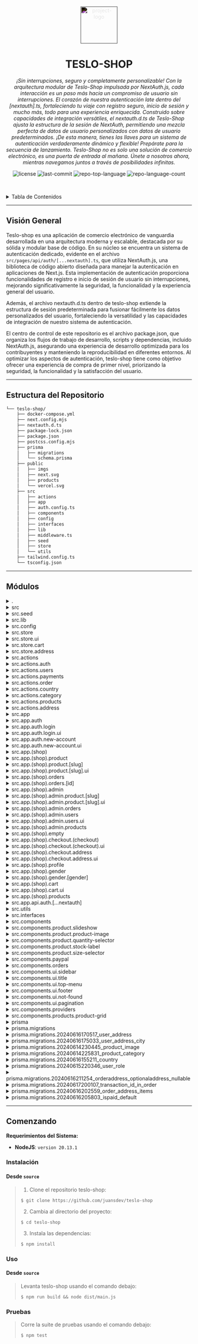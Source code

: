 <p align="center">
  <img src="https://simpleicons.org/icons/nextdotjs.svg" style="filter:invert(1);" width="100" alt="project-logo">
</p>
<p align="center">
    <h1 align="center">TESLO-SHOP</h1>
</p>
<p align="center">
  <em>¡Sin interrupciones, seguro y completamente personalizable! Con la arquitectura modular de Teslo-Shop impulsada por NextAuth.js, cada interacción es un paso más hacia un compromiso de usuario sin interrupciones. El corazón de nuestra autenticación late dentro del [nextauth].ts, fortaleciendo tu viaje con registro seguro, inicio de sesión y mucho más, todo para una experiencia enriquecida. Construido sobre capacidades de integración versátiles, el nextauth.d.ts de Teslo-Shop ajusta la estructura de la sesión de NextAuth, permitiendo una mezcla perfecta de datos de usuario personalizados con datos de usuario predeterminados. ¡De esta manera, tienes las llaves para un sistema de autenticación verdaderamente dinámico y flexible! Prepárate para la secuencia de lanzamiento. Teslo-Shop no es solo una solución de comercio electrónico, es una puerta de entrada al mañana. Únete a nosotros ahora, mientras navegamos juntos a través de posibilidades infinitas.</em>
</p>
<p align="center">
	<img src="https://img.shields.io/github/license/juansdev/teslo-shop?style=default&logo=opensourceinitiative&logoColor=white&color=0080ff" alt="license">
	<img src="https://img.shields.io/github/last-commit/juansdev/teslo-shop?style=default&logo=git&logoColor=white&color=0080ff" alt="last-commit">
	<img src="https://img.shields.io/github/languages/top/juansdev/teslo-shop?style=default&color=0080ff" alt="repo-top-language">
	<img src="https://img.shields.io/github/languages/count/juansdev/teslo-shop?style=default&color=0080ff" alt="repo-language-count">
<p>
<p align="center">
	<!-- default option, no dependency badges. -->
</p>

<br><!-- TABLA DE CONTENIDOS -->
<details>
  <summary>Tabla de Contenidos</summary><br>

- [Visión General](#-visión-general)
- [Estructura del Repositorio](#-estructura-del-repositorio)
- [Módulos](#-módulos)
- [Comenzando](#-comenzando)
  - [Instalación](#-instalación)
  - [Uso](#-uso)
  - [Pruebas](#-pruebas)
</details>
<hr>

##  Visión General

Teslo-shop es una aplicación de comercio electrónico de vanguardia desarrollada en una arquitectura moderna y escalable, destacada por su sólida y modular base de código. En su núcleo se encuentra un sistema de autenticación dedicado, evidente en el archivo `src/pages/api/auth/[...nextauth].ts`, que utiliza NextAuth.js, una biblioteca de código abierto diseñada para manejar la autenticación en aplicaciones de Next.js. Esta implementación de autenticación proporciona funcionalidades de registro e inicio de sesión de usuario sin interrupciones, mejorando significativamente la seguridad, la funcionalidad y la experiencia general del usuario.

Además, el archivo nextauth.d.ts dentro de teslo-shop extiende la estructura de sesión predeterminada para fusionar fácilmente los datos personalizados del usuario, fortaleciendo la versatilidad y las capacidades de integración de nuestro sistema de autenticación.

El centro de control de este repositorio es el archivo package.json, que organiza los flujos de trabajo de desarrollo, scripts y dependencias, incluido NextAuth.js, asegurando una experiencia de desarrollo optimizada para los contribuyentes y manteniendo la reproducibilidad en diferentes entornos. Al optimizar los aspectos de autenticación, teslo-shop tiene como objetivo ofrecer una experiencia de compra de primer nivel, priorizando la seguridad, la funcionalidad y la satisfacción del usuario.

---

##  Estructura del Repositorio

```sh
└── teslo-shop/
    ├── docker-compose.yml
    ├── next.config.mjs
    ├── nextauth.d.ts
    ├── package-lock.json
    ├── package.json
    ├── postcss.config.mjs
    ├── prisma
    │   ├── migrations
    │   └── schema.prisma
    ├── public
    │   ├── imgs
    │   ├── next.svg
    │   ├── products
    │   └── vercel.svg
    ├── src
    │   ├── actions
    │   ├── app
    │   ├── auth.config.ts
    │   ├── components
    │   ├── config
    │   ├── interfaces
    │   ├── lib
    │   ├── middleware.ts
    │   ├── seed
    │   ├── store
    │   └── utils
    ├── tailwind.config.ts
    └── tsconfig.json
```

---

##  Módulos

<details closed><summary>.</summary>

| Archivo                                                                                        | Resumen                                                                                                                                                                                                                                                                                                                                                                                                                                                                                                                                                                                                                                                                                                                                                                                                                                                                             |
| ---                                                                                            | ---                                                                                                                                                                                                                                                                                                                                                                                                                                                                                                                                                                                                                                                                                                                                                                                                                                                                                 |
| [package-lock.json](https://github.com/juansdev/teslo-shop/blob/master/package-lock.json)      | El archivo de código proporcionado es parte del repositorio "teslo-shop", una aplicación web orientada a soluciones de comercio electrónico. Su estructura demuestra una arquitectura modular y escalable, típica de las aplicaciones modernas. En relación con esto, el archivo crítico bajo consideración es `src/pages/api/auth/[...nextauth].ts`, que implementa funcionalidades de autenticación para el registro de usuarios, inicio de sesión y otras operaciones relacionadas. El repositorio principal depende de NextAuth.js (como se menciona en `nextauth.d.ts`), una biblioteca de código abierto para manejar la autenticación en aplicaciones de Next.js. Este archivo de código específico sirve para mejorar la seguridad, funcionalidad y experiencia general del usuario de la aplicación teslo-shop al optimizar varios aspectos de la autenticación, permitiendo así que los usuarios registrados naveguen y se involucren sin problemas con las funciones de comercio electrónico de la tienda. |
| [nextauth.d.ts](https://github.com/juansdev/teslo-shop/blob/master/nextauth.d.ts)              | La extensión nextauth.d.ts dentro del repositorio `teslo-shop` modifica la estructura de sesión de NextAuth para fusionar sin problemas los datos personalizados del usuario con los datos predeterminados del usuario, mejorando la versatilidad y las capacidades de integración de nuestro sistema de autenticación.                                                                                                                                                                                                                                                                                                                                                                                                                                                                                                                                                                                                    |
| [package.json](https://github.com/juansdev/teslo-shop/blob/master/package.json)                | El archivo `package.json` dentro del repositorio `teslo-shop` sirve como su centro de control, proporcionando instrucciones para scripts como desarrollo, compilación y linting. Gestiona dependencias y devDependencies, como Next.js, React, NextAuth, TailwindCSS y Zod, para garantizar el funcionamiento sin problemas de una aplicación de comercio electrónico versátil y de código abierto que utiliza Cloudinary para imágenes y PayPal para transacciones.                                                                                                                                                                                                                                                                                                                                                                                                                       |
| [docker-compose.yml](https://github.com/juansdev/teslo-shop/blob/master/docker-compose.yml)    | Configura un contenedor persistente de base de datos PostgreSQL llamado todos-db con el mismo nombre que la base de datos de nuestra aplicación (configurado en las variables .env). Proporciona fácil acceso a través del puerto 5432 y se inicia automáticamente al reiniciar el contenedor. Sincroniza los datos en tu máquina local utilizando volúmenes.                                                                                                                                                                                                                                                                                                                                                                                                                                                                                                                                                         |
| [tsconfig.json](https://github.com/juansdev/teslo-shop/blob/master/tsconfig.json)              | Configura los ajustes de TypeScript en todo el proyecto teslo-shop. Habilita la verificación estricta de tipos, el soporte para JSX, la resolución de módulos y la integración con Next.js. Mapea alias `@` al directorio `src`, asegurando rutas de importación consistentes. Facilita una experiencia de desarrollo fluida dentro de esta aplicación web progresiva.                                                                                                                                                                                                                                                                                                                                                                                                                                                                                                                                                             |
| [tailwind.config.ts](https://github.com/juansdev/teslo-shop/blob/master/tailwind.config.ts)    | El archivo de configuración de Tailwind CSS establece parámetros de tema y el alcance del contenido, permitiendo que la aplicación aplique dinámicamente clases de utilidad basadas en archivos del proyecto y mantenga la consistencia del diseño en todos los componentes, páginas y estructura de la aplicación.                                                                                                                                                                                                                                                                                                                                                                                                                                                                                                                                                                                                     |
| [postcss.config.mjs](https://github.com/juansdev/teslo-shop/blob/master/postcss.config.mjs)    | Optimiza la consistencia del estilo en teslo-shop configurando PostCSS con plugins de Tailwind CSS, asegurando interfaces de usuario visualmente atractivas y accesibles en toda la aplicación.                                                                                                                                                                                                                                                                                                                                                                                                                                                                                                                                                                                                                                                                                       |
| [next.config.mjs](https://github.com/juansdev/teslo-shop/blob/master/next.config.mjs)          | Configura Cloudinary como fuente de imágenes predeterminada y activa el compilador de styled-components para una estilización eficiente de CSS-in-JS dentro de la arquitectura del proyecto Teslo-Shop.                                                                                                                                                                                                                                                                                                                                                                                                                                                                                                                                                                                                                                                                                                                      |

</details>

<details closed><summary>src</summary>

| Archivo                                                                                    | Resumen                                                                                                                                                                                                                                                                                                                                                       |
| ---                                                                                        | ---                                                                                                                                                                                                                                                                                                                                                           |
| [middleware.ts](https://github.com/juansdev/teslo-shop/blob/master/src/middleware.ts)      | Potencia la autenticación en toda la aplicación Teslo-shop al gestionar sesiones de usuario y accesos. Utiliza el paquete next-auth y configuraciones de ./auth.config. El middleware proporcionado refuerza la seguridad al emparejar rutas, excluyendo API específicas, archivos estáticos e imágenes para garantizar una experiencia de usuario fluida y segura. |
| [auth.config.ts](https://github.com/juansdev/teslo-shop/blob/master/src/auth.config.ts)    | Configura NextAuth para teslo-shop definiendo reglas y callbacks de autenticación. Asegura rutas específicas según el rol del usuario y verifica las credenciales contra una base de datos Prisma, mejorando la seguridad general de la aplicación.                                                                                                            |

</details>

<details closed><summary>src.seed</summary>

| Archivo                                                                                               | Resumen                                                                                                                                                                                                                                                                                                                                                                                                                                                                                                                                                                                                                                                                                       |
| ---                                                                                                   | ---                                                                                                                                                                                                                                                                                                                                                                                                                                                                                                                                                                                                                                                                                           |
| [seed.ts](https://github.com/juansdev/teslo-shop/blob/master/src/seed/seed.ts)                        | El archivo de código proporcionado, `src/seed/seed.ts`, es parte del repositorio teslo-shop, que sirve como una aplicación frontend para una tienda en línea de vehículos eléctricos (EV). Este archivo en particular inserta datos iniciales para el sistema durante el proceso de configuración de la base de datos, utilizando específicamente la biblioteca bcryptjs para hashear y almacenar contraseñas de manera segura. El uso de este script asegura la consistencia de los datos al proporcionar elementos predefinidos dentro del sistema cuando se despliega o reinicia por primera vez. En el contexto de la arquitectura de teslo-shop, este archivo se integra con Prisma, una poderosa herramienta de base de datos que permite una gestión eficiente del esquema e interacción fluida con la base de datos en toda la aplicación. |
| [tsconfig.json](https://github.com/juansdev/teslo-shop/blob/master/src/seed/tsconfig.json)            | Habilita una verificación de tipos más estricta: `strict` configurado en `true` asegura un examen minucioso de los tipos. Refuerza las comprobaciones de nulos: `strictNullChecks`, `strictFunctionTypes`, y otros, mantienen un manejo adecuado de `null` y `undefined`. Fortalece el soporte de interoperabilidad: `esModuleInterop` ayuda a importar módulos CommonJS sin problemas. Promueve una nomenclatura consistente en los nombres de archivos: `forceConsistentCasingInFileNames` asegura compatibilidad. Garantiza una inferencia de tipos precisa: varias configuraciones opcionales de estricta precisión en los tipos, como `exactOptionalPropertyTypes`, mejoran la precisión.                                                                                                                                                 |
| [seed-database.ts](https://github.com/juansdev/teslo-shop/blob/master/src/seed/seed-database.ts)      | Este script **elimina** los registros existentes de la base de datos de TesloShop (productos, categorías, usuarios, etc.). Luego **puebla** la base de datos con datos de muestra para crear un entorno de usuario simulado con fines de prueba. El código es parte del directorio `seed` dentro de la arquitectura del repositorio, utilizando Prisma, una herramienta de base de datos eficiente para aplicaciones TypeScript y Node.js.                                                                                                                                                                                                                                                                                                     |
| [seed-countries.ts](https://github.com/juansdev/teslo-shop/blob/master/src/seed/seed-countries.ts)    | Visita destinos caribeños como San Vicente y las Granadinas, explora Senegal y Sudáfrica en África, recorre Suecia, Suiza o España en Europa, atraviesa Tailandia, Timor-Leste o Vietnam en Asia. Descubre culturas únicas en cada país. ¡El viaje te espera!                                                                                                                                                                                                                                                                                                                                                                                                            |

</details>

<details closed><summary>src.lib</summary>

| Archivo                                                                                      | Resumen                                                                                                                                                                                                                                  |
| ---                                                                                          | ---                                                                                                                                                                                                                                      |
| [prisma.ts](https://github.com/juansdev/teslo-shop/blob/master/src/lib/prisma.ts)            | Potencia las interacciones con la base de datos dentro de la plataforma Teslo-shop creando una instancia del cliente Prisma y haciéndola globalmente accesible para un acceso sin problemas a los modelos de datos definidos en `schema.prisma` a lo largo de la arquitectura de la aplicación. |

</details>

<details closed><summary>src.config</summary>

| Archivo                                                                           | Resumen                                                                                                                                                                                                          |
| ---                                                                               | ---                                                                                                                                                                                                              |
| [fonts.ts](https://github.com/juansdev/teslo-shop/blob/master/src/config/fonts.ts) | Importa fuentes personalizadas de Google (Inter & Montserrat_Alternates) para controlar los estilos de visualización y encabezado de texto en toda la aplicación, asegurando una experiencia de usuario consistente y atractiva en toda la plataforma. |

</details>

<details closed><summary>src.store</summary>

| Archivo                                                                              | Resumen                                                                                                                                                                                                                                    |
| ---                                                                                  | ---                                                                                                                                                                                                                                        |
| [index.ts](https://github.com/juansdev/teslo-shop/blob/master/src/store/index.ts)    | Gestiona el estado en los componentes de la interfaz de usuario, la funcionalidad del carrito y la gestión de direcciones en esta aplicación de comercio electrónico, consolidando los módulos de la tienda relevantes dentro del centro de la tienda centralizada para un flujo de datos eficiente y una mejor experiencia del usuario. |

</details>

<details closed><summary>src.store.ui</summary>

| Archivo                                                                                       | Resumen                                                                                                                                                                                                        |
| ---                                                                                           | ---                                                                                                                                                                                                            |
| [ui.store.ts](https://github.com/juansdev/teslo-shop/blob/master/src/store/ui/ui.store.ts)    | Una tienda crucial para manejar la funcionalidad del menú lateral, ofreciendo acciones de abrir/cerrar, manteniendo la persistencia del estado en nuestra aplicación Teslo-shop, contribuyendo a una experiencia de navegación fluida y un diseño coherente. |

</details>

<details closed><summary>src.store.cart</summary>

| Archivo                                                                                               | Resumen                                                                                                                                                                                                                                                                                                                                                          |
| ---                                                                                                   | ---                                                                                                                                                                                                                                                                                                                                                              |
| [cart.store.ts](https://github.com/juansdev/teslo-shop/blob/master/src/store/cart/cart.store.ts)      | Gestiona y rastrea los artículos en el carrito de usuario dentro del repositorio Teslo Shop. Esta tienda permite agregar, actualizar la cantidad, eliminar productos del carrito y vaciar el carrito entero utilizando funcionalidades limpias, ofreciendo así datos del carrito en tiempo real a los usuarios. Mejora la experiencia de compra del usuario proporcionando un resumen del costo total que incluye subtotal, impuestos y cantidad de artículos. |

</details>

<details closed><summary>src.store.address</summary>

| Archivo                                                                                                      | Resumen                                                                                                                                                                                                                                                                                            |
| ---                                                                                                          | ---                                                                                                                                                                                                                                                                                                |
| [address.store.ts](https://github.com/juansdev/teslo-shop/blob/master/src/store/address/address.store.ts)    | Gestiona las direcciones de los usuarios. Implementado a través de `zustand`, una solución de gestión de estado para aplicaciones React dentro de Teslo-shop, el proyecto de comercio electrónico de código abierto. El archivo, `src/store/address/address.store.ts`, persiste y maneja el estado actual de la dirección para un procesamiento de pago simplificado. |

</details>

<details closed><summary>src.actions</summary>

| Archivo                                                                              | Resumen                                                                                                                                                                                                                                                                                                       |
| ---                                                                                  | ---                                                                                                                                                                                                                                                                                                           |
| [index.ts](https://github.com/juansdev/teslo-shop/blob/master/src/actions/index.ts)  | Este archivo de acciones sirve como un centro para manejar varias operaciones, desde la autenticación de usuarios y la obtención de productos, hasta el procesamiento de pedidos, la actualización de direcciones de usuario y el manejo de transacciones usando métodos de pago populares como PayPal. También facilita la gestión de roles para el panel de usuario. |

</details>

<details closed><summary>src.actions.auth</summary>

| Archivo                                                                                           | Resumen                                                                                                                                                                                                                                                                  |
| ---                                                                                                | ---                                                                                                                                                                                                                                                                      |
| [login.ts](https://github.com/juansdev/teslo-shop/blob/master/src/actions/auth/login.ts)           | Autentica el inicio de sesión de usuario en la plataforma teslo-shop, utilizando la función signIn definida en la configuración de autenticación. Los errores se manejan para mostrar mensajes de error apropiados a los usuarios, promoviendo un proceso de autenticación fluido dentro de nuestra arquitectura web. |
| [register.ts](https://github.com/juansdev/teslo-shop/blob/master/src/actions/auth/register.ts)     | Este archivo de acción maneja las solicitudes entrantes para el registro de usuarios creando y encriptando una contraseña para un nuevo usuario a través de la base de datos Prisma y la biblioteca bcryptjs, asegurando la creación segura de cuentas en nuestra tienda en línea de próxima generación.                    |
| [logout.ts](https://github.com/juansdev/teslo-shop/blob/master/src/actions/auth/logout.ts)         | Potenciando el cierre de sesión de usuario sin problemas, esta acción desencadena el cierre de sesión en todos los servicios de autenticación dentro de la plataforma Teslo-shop. El código reside en el archivo `src/actions/auth/logout.ts` de la estructura del repositorio, fomentando una experiencia de usuario segura y conveniente. |

</details>

<details closed><summary>src.actions.users</summary>

| Archivo                                                                                                                      | Resumen                                                                                                                                                                                                                                                                                                    |
| ---                                                                                                                           | ---                                                                                                                                                                                                                                                                                                        |
| [change-user-role.ts](https://github.com/juansdev/teslo-shop/blob/master/src/actions/users/change-user-role.ts)               | En el repositorio central de teslo-shop, la función changeUserRole (src/actions/users/change-user-role.ts) facilita la modificación de los roles de los usuarios en tiempo real, requiriendo autenticación como administrador. Esta acción también actualiza la lista de usuarios en la página /admin/users para reflejar los cambios de inmediato. |
| [get-paginater-users.ts](https://github.com/juansdev/teslo-shop/blob/master/src/actions/users/get-paginater-users.ts)         | Implementa la API para obtener listas paginadas de usuarios, asegurando el acceso seguro a través de la verificación de roles utilizando el ORM Prisma para consultar y ordenar los datos en Teslo-Shop.                                                                                                                                          |

</details>

<details closed><summary>src.actions.payments</summary>

| Archivo                                                                                                                         | Resumen                                                                                                                                                                                                                                                                                                                                                   |
| ---                                                                                                                              | ---                                                                                                                                                                                                                                                                                                                                                       |
| [paypal-check-payment.ts](https://github.com/juansdev/teslo-shop/blob/master/src/actions/payments/paypal-check-payment.ts)       | Verifica los pagos de PayPal llamando a los endpoints relevantes de la API de PayPal para la verificación de transacciones, actualiza el estado de los pedidos como pagados utilizando la base de datos Prisma, y actualiza las cachés afectadas en la aplicación Next.js para asegurar la integridad de los datos y la re-renderización oportuna de la página después de transacciones exitosas. |
| [set-transaction-by-id.ts](https://github.com/juansdev/teslo-shop/blob/master/src/actions/payments/set-transaction-by-id.ts)     | En el proyecto Teslo-Shop, este archivo (src/actions/payments/set-transaction-by-id.ts) permite actualizaciones de transacciones para pedidos específicos comunicándose con la capa de base de datos Prisma para asociar cada pedido con su respectivo ID de transacción. Este proceso optimizado asegura una gestión fluida de las transacciones financieras dentro de la aplicación. |

</details>

<details closed><summary>src.actions.order</summary>

| Archivo                                                                                                                | Resumen                                                                                                                                                                                                                                                                                                                                                                               |
| ---                                                                                                                     | ---                                                                                                                                                                                                                                                                                                                                                                                   |
| [place-order.ts](https://github.com/juansdev/teslo-shop/blob/master/src/actions/order/place-order.ts)                   | La acción PlaceOrder permite a los usuarios completar transacciones creando nuevos pedidos dentro de la aplicación Teslo Shop. Calcula subtotales, impuestos y totales para los artículos seleccionados, asegura la disponibilidad de stock y guarda los detalles del pedido junto con la dirección del usuario. Esta acción también gestiona los productos asociados al pedido y sus cantidades de stock actualizadas dentro de la base de datos Prisma. |
| [get-order-by-id.ts](https://github.com/juansdev/teslo-shop/blob/master/src/actions/order/get-order-by-id.ts)           | Valida la autenticación del usuario antes de recuperar un pedido por su ID único, incluyendo los elementos relacionados del pedido, detalles de la dirección e imágenes de los productos asociados, además de verificar si el usuario solicitante tiene derechos de propiedad sobre el pedido en cuestión, asegurando la integridad de los datos en esta aplicación de comercio electrónico. |
| [get-order-by-user.ts](https://github.com/juansdev/teslo-shop/blob/master/src/actions/order/get-order-by-user.ts)       | Esta función de acción, `getOrdersByUser`, obtiene y organiza los pedidos pasados de un usuario junto con su información de envío dentro de la arquitectura de backend de Teslo Shop utilizando la interacción con la base de datos Prisma y la autenticación NextAuth. |
| [get-paginated-orders.ts](https://github.com/juansdev/teslo-shop/blob/master/src/actions/order/get-paginated-orders.ts) | Gestiona solicitudes autenticadas de usuarios para listas de pedidos paginados en teslo-shop. Utilizando NextAuth y la base de datos Prisma, esta acción recupera pedidos ordenados por fecha de creación desde el backend y devuelve la página especificada junto con el total de páginas y todos los elementos de la página actual. Asegura la seguridad de los datos ya que solo los administradores tienen acceso a este endpoint. |

</details>

<details closed><summary>src.actions.country</summary>

| Archivo                                                                                                      | Resumen                                                                                                                                                                                                                                                  |
| ---                                                                                                           | ---                                                                                                                                                                                                                                                      |
| [get-countries.ts](https://github.com/juansdev/teslo-shop/blob/master/src/actions/country/get-countries.ts)   | Esta acción `getCountries` obtiene todos los detalles de los países ordenados por nombre desde la base de datos (Prisma) en la aplicación Teslo-shop, asegurando un orden amigable para el usuario para una experiencia de compra sin interrupciones. |

</details>

<details closed><summary>src.actions.category</summary>

| Archivo                                                                                                           | Resumen                                                                                                                                                                       |
| ---                                                                                                               | ---                                                                                                                                                                           |
| [get-categories.ts](https://github.com/juansdev/teslo-shop/blob/master/src/actions/category/get-categories.ts)     | GetCategories(). Aprovecha la base de datos Prisma para recuperar todos los nombres de las categorías, ordenados alfabéticamente, asegurando una navegación fluida para los clientes en las páginas de productos. |

</details>

<details closed><summary>src.actions.products</summary>

| Archivo                                                                                                                   | Resumen                                                                                                                                                                                                                                                                                                                                                                                    |
| ---                                                                                                                       | ---                                                                                                                                                                                                                                                                                                                                                                                        |
| [get-stock-by-slug.ts](https://github.com/juansdev/teslo-shop/blob/master/src/actions/products/get-stock-by-slug.ts)      | Potencia la gestión de inventario. La función `getStockBySlug` en el directorio `src/actions/products` verifica la disponibilidad de un producto específico utilizando la base de datos Prisma por su slug único y devuelve el nivel de stock o predetermina a cero si ocurre un error. Contribuye significativamente a la experiencia de compra del usuario en la aplicación Teslo Shop. |
| [delete-product-image.ts](https://github.com/juansdev/teslo-shop/blob/master/src/actions/products/delete-product-image.ts)| Elimina la imagen especificada de Cloudinary usando las credenciales proporcionadas. Simultáneamente elimina el registro de la imagen asociada de la base de datos del repositorio y desencadena la revalidación de la caché en las páginas relevantes, optimizando el rendimiento en las interfaces de administración y usuario para productos. |
| [get-product-by-slug.ts](https://github.com/juansdev/teslo-shop/blob/master/src/actions/products/get-product-by-slug.ts)  | Recupera y procesa un producto por su slug único desde la base de datos utilizando Prisma en un entorno serverless de Next.js. La funcionalidad mejorada devuelve un objeto de producto formateado que incluye las imágenes asociadas del producto para una visualización fluida en el frontend de Teslo-shop. |
| [product-pagination.ts](https://github.com/juansdev/teslo-shop/blob/master/src/actions/products/product-pagination.ts)    | Recopila, formatea y devuelve productos paginados junto con sus imágenes en miniatura dentro del repositorio Teslo-Shop. Utilizando el ORM Prisma para las operaciones de la base de datos, sirve eficientemente listados de productos manteniendo una experiencia de usuario fluida. |
| [create-update-product.ts](https://github.com/juansdev/teslo-shop/blob/master/src/actions/products/create-update-product.ts) | Acepta FormData para la creación/actualización de productos. Integra Cloudinary para manejar las imágenes de los productos. Impone transacciones en la base de datos utilizando Prisma. Revalida las URLs afectadas después de una actualización de producto. |

</details>

<details closed><summary>src.actions.address</summary>

| Archivo                                                                                                              | Resumen                                                                                                                                                                                                                                                                                                                                                                                              |
| ---                                                                                                                  | ---                                                                                                                                                                                                                                                                                                                                                                                                  |
| [get-user-address.ts](https://github.com/juansdev/teslo-shop/blob/master/src/actions/address/get-user-address.ts)    | Esta acción `getUserAddress`, que reside en el directorio actions/address del repositorio teslo-shop, es responsable de recuperar la dirección de envío asociada con un usuario dado en la base de datos de la aplicación utilizando el ORM Prisma a través de la importación @/lib/prisma. Si se encuentra una dirección, devuelve los detalles anonimizados de la dirección junto con los datos del país correspondiente, asegurando operaciones de entrega sin interrupciones. |
| [set-user-address.ts](https://github.com/juansdev/teslo-shop/blob/master/src/actions/address/set-user-address.ts)    | Gestiona la dirección del usuario en teslo-shop creando, actualizando o reemplazando los registros con los detalles proporcionados. Asegura la consistencia de los datos del usuario verificando si ya existe una entrada antes de crearla o actualizarla utilizando la base de datos Prisma en esta arquitectura de plataforma de comercio electrónico de código abierto. |
| [delete-user-address.ts](https://github.com/juansdev/teslo-shop/blob/master/src/actions/address/delete-user-address.ts)| Elimina las direcciones de usuario de la base de datos a través de la capa `prisma`, mejorando la consistencia de los datos dentro del sistema de gestión de usuarios de la plataforma Teslo-shop. |

</details>

<details closed><summary>src.app</summary>

| Archivo                                                                                 | Resumen                                                                                                                                                                                                                                                       |
| ---                                                                                     | ---                                                                                                                                                                                                                                                           |
| [globals.css](https://github.com/juansdev/teslo-shop/blob/master/src/app/globals.css)   | Personaliza los estilos globales para la aplicación Teslo-Shop, aprovechando el marco de trabajo utility-first de Tailwind CSS para simplificar la creación de componentes UI mientras ofrece visuales adaptables y responsivos a través de diferentes esquemas de color, animaciones y transiciones. |
| [layout.tsx](https://github.com/juansdev/teslo-shop/blob/master/src/app/layout.tsx)     | Inicializa y personaliza el diseño base para la aplicación Teslo Shop, integrando su tipografía elegida (inter) con el flujo de contenido dinámico impulsado por la base de datos Prisma a través de los proveedores de NextAuth. |

</details>

<details closed><summary>src.app.auth</summary>

| Archivo                                                                                     | Resumen                                                                                                                                                                                                                                                                                                |
| ---                                                                                          | ---                                                                                                                                                                                                                                                                                                    |
| [layout.tsx](https://github.com/juansdev/teslo-shop/blob/master/src/app/auth/layout.tsx)     | En esta arquitectura de aplicación Next.js, el archivo `auth/layout.tsx` sirve como un envoltorio protegido para todos los demás componentes. Verifica de manera segura si el usuario ha iniciado sesión y, de ser así, lo redirige a la página de inicio, asegurando que los usuarios no autorizados solo puedan acceder a áreas permitidas de Tesla Shop. |

</details>

<details closed><summary>src.app.auth.login</summary>

| Archivo                                                                                         | Resumen                                                                                                                                                                                                |
| ---                                                                                             | ---                                                                                                                                                                                                    |
| [page.tsx](https://github.com/juansdev/teslo-shop/blob/master/src/app/auth/login/page.tsx)       | Facilita el inicio de sesión de los usuarios dentro de la aplicación Teslo Shop al renderizar el componente LoginForm como parte del diseño del frontend, asegurando una experiencia de usuario fluida. |

</details>

<details closed><summary>src.app.auth.login.ui</summary>

| Archivo                                                                                                      | Resumen                                                                                                                                                                                                                                                                                                                                                                                                 |
| ---                                                                                                           | ---                                                                                                                                                                                                                                                                                                                                                                                                     |
| [LoginForm.tsx](https://github.com/juansdev/teslo-shop/blob/master/src/app/auth/login/ui/LoginForm.tsx)       | Este componente `LoginForm` maneja la autenticación del usuario recolectando los inputs de email y contraseña, validándolos con una acción (authenticate), y proporcionando mensajes de error relevantes o redirigiendo al usuario al dashboard después de una autenticación exitosa. También cuenta con una funcionalidad secundaria para la creación de cuentas mediante la navegación por enlaces y una gestión del estado de carga para el botón de inicio de sesión. |

</details>

<details closed><summary>src.app.auth.new-account</summary>

| Archivo                                                                                              | Resumen                                                                                                                                                                                                                                                                                                                                                                              |
| ---                                                                                                  | ---                                                                                                                                                                                                                                                                                                                                                                                  |
| [page.tsx](https://github.com/juansdev/teslo-shop/blob/master/src/app/auth/new-account/page.tsx)     | Este archivo de código, ubicado en `src/app/auth/new-account/page.tsx`, presenta una página de registro de usuario para la aplicación web Teslo Shop al importar y renderizar un componente RegisterForm mientras aplica un estilo específico con `titleFont` de la carpeta config. ¿El objetivo final? Proporcionar un proceso de creación de nuevas cuentas intuitivo para los visitantes en este proyecto de código abierto. |

</details>

<details closed><summary>src.app.auth.new-account.ui</summary>

| Archivo                                                                                                              | Resumen                                                                                                                                                                                                                                                                                                                                                                                                                 |
| ---                                                                                                                   | ---                                                                                                                                                                                                                                                                                                                                                                                                                     |
| [RegisterForm.tsx](https://github.com/juansdev/teslo-shop/blob/master/src/app/auth/new-account/ui/RegisterForm.tsx)   | Registra nuevas cuentas de usuario en la aplicación TesloShop. El componente `RegisterForm.tsx` facilita la recopilación de información del usuario a través de campos de formulario y realiza acciones de autenticación usando `registerUser()` y `login()`. Muestra mensajes de error durante el registro, ofrece un enlace de inicio de sesión para usuarios ya registrados y asegura la validación de los inputs del usuario a través de `react-hook-form` y reglas de validación personalizadas. |

</details>

<details closed><summary>src.app.(shop)</summary>

| Archivo                                                                                         | Resumen                                                                                                                                                                                                                                                                                                                |
| ---                                                                                             | ---                                                                                                                                                                                                                                                                                                                    |
| [layout.tsx](https://github.com/juansdev/teslo-shop/blob/master/src/app/(shop)/layout.tsx)      | Un enfoque de diseño modular para el componente ShopLayout envuelve el contenido del usuario dentro de una estructura optimizada, integrando la navegación superior, la barra lateral y los elementos del pie de página.                                                                                                                                         |
| [page.tsx](https://github.com/juansdev/teslo-shop/blob/master/src/app/(shop)/page.tsx)          | El componente `Home` page, ubicado en `src/app/(shop)/page.tsx`, obtiene una lista paginada de productos desde la API y los muestra con la navegación adecuada. Al implementar una paginación eficiente, proporciona una experiencia de carga optimizada para los usuarios, permitiendo una navegación fluida a través de grandes colecciones de productos. |

</details>

<details closed><summary>src.app.(shop).product</summary>

| Archivo                                                                                                       | Resumen                                                                                                                                                                                                                                                                                                                                              |
| ---                                                                                                           | ---                                                                                                                                                                                                                                                                                                                                                  |
| [not-found.tsx](https://github.com/juansdev/teslo-shop/blob/master/src/app/(shop)/product/not-found.tsx)      | Mejora la experiencia del usuario al manejar páginas de productos inexistentes. Importando y renderizando el componente PageNotFound de componentes personalizados, este archivo asegura que cuando un cliente accede a un producto inexistente, se le informe adecuadamente. Esto se integra de manera fluida con el resto de la estructura y arquitectura del repositorio TesloShop. |

</details>

<details closed><summary>src.app.(shop).product.[slug]</summary>

| Archivo                                                                                                | Resumen                                                                                                                                                                                                                                                                                                                                 |
| ---                                                                                                     | ---                                                                                                                                                                                                                                                                                                                                     |
| [page.tsx](https://github.com/juansdev/teslo-shop/blob/master/src/app/(shop)/product/[slug]/page.tsx)   | Genera páginas de productos dinámicas para el Teslo Shop. Obtiene detalles del producto usando funciones de acción basadas en el slug proporcionado. Los metadatos se generan dinámicamente para optimizar el SEO. La página muestra las imágenes del producto, el título, el precio y la descripción con una función de añadir al carrito. También se muestra la etiqueta de stock para cada producto. |

</details>

<details closed><summary>src.app.(shop).product.[slug].ui</summary>

| Archivo                                                                                                               | Resumen                                                                                                                                                                                                                                 |
| ---                                                                                                                    | ---                                                                                                                                                                                                                                     |
| [AddToCart.tsx](https://github.com/juansdev/teslo-shop/blob/master/src/app/(shop)/product/[slug]/ui/AddToCart.tsx)     | Mejora la experiencia de compra en el comercio electrónico al permitir que los clientes añadan productos de tamaño y cantidad seleccionados a su carrito. Este componente React interactúa con la tienda global del carrito para un proceso de pago fluido en nuestro Teslo-Shop. |

</details>

<details closed><summary>src.app.(shop).orders</summary>

| Archivo                                                                                       | Resumen                                                                                                                                                                                                                                                                                                                                                  |
| ---                                                                                            | ---                                                                                                                                                                                                                                                                                                                                                      |
| [page.tsx](https://github.com/juansdev/teslo-shop/blob/master/src/app/(shop)/orders/page.tsx)  | Muestra una lista de pedidos para usuarios autenticados en formato de tabla. Recupera los datos de los pedidos a través de una función de acción y verifica la autenticación antes de renderizar la página, mostrando el ID único de cada pedido, nombre, estado y un botón "Ver pedido" para ver más detalles. Este archivo mejora la experiencia del usuario en la gestión de sus pedidos dentro de Teslo Shop. |

</details>

<details closed><summary>src.app.(shop).orders.[id]</summary>

| Archivo                                                                                                | Resumen                                                                                                                                                                                                                                                                                                                                                                                                                                                                      |
| ---                                                                                                     | ---                                                                                                                                                                                                                                                                                                                                                                                                                                                                          |
| [page.tsx](https://github.com/juansdev/teslo-shop/blob/master/src/app/(shop)/orders/[id]/page.tsx)      | Este componente renderiza una página de pedido con información detallada del pedido. Muestra los detalles del producto, dirección de entrega, subtotales del pedido, impuestos y costo total. Utiliza hooks personalizados para obtener el pedido según su ID. También incluye un botón de PayPal para el pago del pedido. Esto está integrado en la arquitectura más amplia de la aplicación Teslo-Shop que abarca next.js, Prisma para operaciones de base de datos y varios paquetes de código abierto para componentes UI y estilo. |

</details>

<details closed><summary>src.app.(shop).admin</summary>

| Archivo                                                                                       | Resumen                                                                                                                                                                                                                                                                                                    |
| ---                                                                                          | ---                                                                                                                                                                                                                                                                                                        |
| [page.tsx](https://github.com/juansdev/teslo-shop/blob/master/src/app/(shop)/admin/page.tsx)  | Gestiona el panel de administración de Teslo Shop, ofreciendo una interfaz de control simplificada. Simplifica las tareas de administración y ofrece una visión general para gestionar eficazmente el funcionamiento de la plataforma. Parte de una arquitectura de repositorio integral que incluye configuración Docker, Next.js, Prisma y estilo con Tailwind CSS. |

</details>

<details closed><summary>src.app.(shop).admin.product.[slug]</summary>

| Archivo                                                                                                         | Resumen                                                                                                                                                                                                                                                                                                                                                                            |
| ---                                                                                                             | ---                                                                                                                                                                                                                                                                                                                                                                                |
| [page.tsx](https://github.com/juansdev/teslo-shop/blob/master/src/app/(shop)/admin/product/[slug]/page.tsx)     | Gestiona y edita productos dentro del panel administrativo de TesloShop. Este archivo de código permite la creación y edición de entradas de productos nuevos y existentes, permitiendo una integración fluida con la estructura general de la tienda. La funcionalidad se logra a través del componente `ProductForm` que se comunica con los controladores de acción para obtener y actualizar los datos del producto desde el backend. |

</details>

<details closed><summary>src.app.(shop).admin.product.[slug].ui</summary>

| Archivo                                                                                                                         | Resumen                                                                                                                                                                                                                                                                                                                                                                                   |
| ---                                                                                                                            | ---                                                                                                                                                                                                                                                                                                                                                                                       |
| [ProductForm.tsx](https://github.com/juansdev/teslo-shop/blob/master/src/app/(shop)/admin/product/[slug]/ui/ProductForm.tsx)   | El código renderiza un formulario para actualizar detalles del producto. Tiene campos para título, precio y etiquetas (con validación), género, categoría (selección de un desplegable basado en las opciones disponibles), inventario (con entrada numérica y validación min=0), tamaños (opciones clicables que se rellenan dinámicamente), entrada de imágenes con soporte múltiple, y vistas previas de las imágenes del producto con botones de eliminación. |

</details>

<details closed><summary>src.app.(shop).admin.orders</summary>

| Archivo                                                                                                      | Resumen                                                                                                                                                                                                                                                                                                                                                                                                                                                                 |
| ---                                                                                                           | ---                                                                                                                                                                                                                                                                                                                                                                                                                                                                   |
| [page.tsx](https://github.com/juansdev/teslo-shop/blob/master/src/app/(shop)/admin/orders/page.tsx)           | Este archivo fuente es un componente React llamado `OrdersPage` dentro de la sección administrativa de la aplicación Teslo-Shop. Muestra listados de pedidos paginados, cada uno con información esencial como ID, nombre del cliente y estado, obtenidos a través de la acción `getPaginatedOrders`. Los usuarios pueden ver información detallada del pedido haciendo clic en los enlaces. La navegación al inicio de sesión se redirige si el acceso no está autorizado. Este componente mejora la experiencia administrativa en la gestión de pedidos de Teslo-Shop. |

</details>

<details closed><summary>src.app.(shop).admin.users</summary>

| Archivo                                                                                               | Resumen                                                                                                                                                                                                                                                                                    |
| ---                                                                                                   | ---                                                                                                                                                                                                                                                                                        |
| [page.tsx](https://github.com/juansdev/teslo-shop/blob/master/src/app/(shop)/admin/users/page.tsx)    | Gestiona los listados de usuarios para los administradores dentro del ecosistema Teslo Shop. Utilizando paginación, muestra una tabla completa de usuarios. Asegura el acceso seguro redirigiendo a los usuarios no autenticados a la página de inicio de sesión. Interactúa con acciones y componentes para una organización óptima. |

</details>

<details closed><summary>src.app.(shop).admin.users.ui</summary>

| Archivo                                                                                                              | Resumen                                                                                                                                                                                                                                                                         |
| ---                                                                                                                   | ---                                                                                                                                                                                                                                                                             |
| [UsersTable.tsx](https://github.com/juansdev/teslo-shop/blob/master/src/app/(shop)/admin/users/ui/UsersTable.tsx)     | Gestión de roles de usuario dentro de la interfaz de administración de Teslo Shop. **Características clave:** Muestra usuarios con su correo electrónico, nombre completo y roles actuales en formato de tabla; permite a los administradores modificar los roles de usuario a través de un menú de selección. Esto promueve un control eficiente sobre los niveles de acceso de los usuarios. |

</details>

<details closed><summary>src.app.(shop).admin.products</summary>

| Archivo                                                                                                      | Resumen                                                                                                                                                                                                                                                                          |
| ---                                                                                                           | ---                                                                                                                                                                                                                                                                            |
| [page.tsx](https://github.com/juansdev/teslo-shop/blob/master/src/app/(shop)/admin/products/page.tsx)         | Este archivo forma parte de un panel de administración dentro de la aplicación Teslo Shop. Obtiene datos paginados de productos y los renderiza en formato de tabla, incluyendo imágenes, título, precio, género, estado del inventario y tamaños. También se incluyen acciones para crear un nuevo producto. |

</details>

<details closed><summary>src.app.(shop).empty</summary>

| Archivo                                                                                       | Resumen                                                                                                                                                                                                                                    |
| ---                                                                                          | ---                                                                                                                                                                                                                                        |
| [page.tsx](https://github.com/juansdev/teslo-shop/blob/master/src/app/(shop)/empty/page.tsx)  | Gestiona la presentación de la página de carrito vacío en la arquitectura de la aplicación Teslo-Shop. La interfaz personalizada muestra un ícono que indica un carrito vacío e invita a los usuarios a regresar a la página principal, asegurando una experiencia de compra amigable. |

</details>

<details closed><summary>src.app.(shop).checkout.(checkout)</summary>

| Archivo                                                                                                       | Resumen                                                                                                                                                                                                                                                                                                 |
| ---                                                                                                            | ---                                                                                                                                                                                                                                                                                                     |
| [page.tsx](https://github.com/juansdev/teslo-shop/blob/master/src/app/(shop)/checkout/(checkout)/page.tsx)    | Navega por el proceso de pago de TesloShop. Muestra la verificación del pedido y el carrito editable. Renderiza componentes de ProductInCart y la función PlaceOrder para facilitar la experiencia de compra. Interactúa con NextAuth y Prisma para gestionar la autenticación de usuarios y las operaciones de la base de datos respectivamente. |

</details>

<details closed><summary>src.app.(shop).checkout.(checkout).ui</summary>

| Archivo                                                                                                                               | Resumen                                                                                                                                                                                                                                                                                                                                                                                             |
| ---                                                                                                                                    | ---                                                                                                                                                                                                                                                                                                                                                                                                 |
| [ProductsInCart.tsx](https://github.com/juansdev/teslo-shop/blob/master/src/app/(shop)/checkout/(checkout)/ui/ProductsInCart.tsx)     | Gestiona la presentación UI de los productos en el carrito de compras de los clientes. Carga productos dinámicamente utilizando hooks de React, obtiene datos de la tienda (`useCartStore`) y proporciona el total para cada artículo en formato de moneda. Asegura que el usuario sea redirigido a la página principal si el carrito está vacío, optimizando la experiencia del usuario.                                                                                 |
| [PlaceOrder.tsx](https://github.com/juansdev/teslo-shop/blob/master/src/app/(shop)/checkout/(checkout)/ui/PlaceOrder.tsx)             | Simplifica el proceso de pago para los usuarios de TesloShop. Este componente PlaceOrder recopila los detalles del pedido, presenta el costo total, muestra los términos y condiciones, e inicia la colocación del pedido cuando se hace clic en el botón Place Order. La funcionalidad forma parte de la arquitectura más amplia de Next.js, aprovechando varias bibliotecas, tiendas y hooks personalizados para integrarse sin problemas en la aplicación de comercio electrónico. |

</details>

<details closed><summary>src.app.(shop).checkout.address</summary>

| Archivo                                                                                                    | Resumen                                                                                                                                                                                                                                                                                                              |
| ---                                                                                                         | ---                                                                                                                                                                                                                                                                                                                  |
| [page.tsx](https://github.com/juansdev/teslo-shop/blob/master/src/app/(shop)/checkout/address/page.tsx)    | Facilita una experiencia de pago sin problemas para los usuarios de Teslo-Shop. Este script rellena una lista dinámica de países y obtiene la dirección guardada del usuario de la base de datos cuando sea necesario. Aprovecha un componente AddressForm para recopilar de manera segura los detalles de envío del usuario, mejorando la comodidad del cliente durante el proceso de compra. |

</details>

<details closed><summary>src.app.(shop).checkout.address.ui</summary>

| Archivo                                                                                                                      | Resumen                                                                                                                                                                                                                                                                                                                                                                                                  |
| ---                                                                                                                           | ---                                                                                                                                                                                                                                                                                                                                                                                                      |
| [AddressForm.tsx](https://github.com/juansdev/teslo-shop/blob/master/src/app/(shop)/checkout/address/ui/AddressForm.tsx)     | Este componente de React recopila datos del usuario, incluyendo ciudad, país, teléfono y una opción de casilla de verificación para recordar la dirección, utilizando la biblioteca yup. 2. Botón Siguiente: El botón de envío permite el progreso del usuario, activándose condicionalmente según la validez del formulario. 3. Opción de casilla de verificación: Una casilla que permite a los usuarios optar por que su dirección sea recordada, mostrando un icono SVG opcional y texto de etiqueta. |

</details>

<details closed><summary>src.app.(shop).profile</summary>

| Archivo                                                                                           | Resumen                                                                                                                                                                                                                                                          |
| ---                                                                                                 | ---                                                                                                                                                                                                                                                              |
| [page.tsx](https://github.com/juansdev/teslo-shop/blob/master/src/app/(shop)/profile/page.tsx)    | La función `ProfilePage`, dentro de la arquitectura del repositorio de `teslo-shop`, ofrece a los usuarios una visión general de la información de su perfil recuperando datos del usuario a través de sesiones autenticadas y mostrándolos en formato JSON legible para facilitar su comprensión. |

</details>

<details closed><summary>src.app.(shop).gender</summary>

| Archivo                                                                                                     | Resumen                                                                                                                                                                                                                                                                                                                         |
| ---                                                                                                          | ---                                                                                                                                                                                                                                                                                                                             |
| [not-found.tsx](https://github.com/juansdev/teslo-shop/blob/master/src/app/(shop)/gender/not-found.tsx)     | Gestiona el manejo de errores para categorías de productos faltantes dentro de nuestra aplicación Teslo Shop. Este archivo importa un componente personalizado PageNotFound para mostrar un mensaje de error cuando no se puede encontrar una categoría. Integrado con la estructura integral de nuestra aplicación NextJS-Prisma, asegura una navegación y experiencia de usuario fluida. |
| [error.tsx](https://github.com/juansdev/teslo-shop/blob/master/src/app/(shop)/gender/error.tsx)             | Mejora la experiencia del usuario en Teslo-Shop gestionando problemas de navegación imprevistos. La página de error en `src/app/(shop)/gender/` captura rutas desconocidas y redirige de manera elegante a un mensaje de error personalizado con la ayuda del componente PageNotFound, asegurando una experiencia de compra consistente. |

</details>

<details closed><summary>src.app.(shop).gender.[gender]</summary>

| Archivo                                                                                                    | Resumen                                                                                                                                                                                                                                                                                                     |
| ---                                                                                                         | ---                                                                                                                                                                                                                                                                                                         |
| [page.tsx](https://github.com/juansdev/teslo-shop/blob/master/src/app/(shop)/gender/[gender]/page.tsx)     | Navega por páginas de productos dinámicos en Teslo Shop. Este archivo de código gestiona la generación de páginas basadas en género para categorías específicas, como hombres, mujeres, y más. Obtiene y muestra productos relevantes en varias páginas utilizando paginación, asegurando una experiencia de usuario fluida en la cuadrícula de productos de cada categoría. |

</details>

<details closed><summary>src.app.(shop).cart</summary>

| Archivo                                                                                        | Resumen                                                                                                                                                                                                                                                                                      |
| ---                                                                                             | ---                                                                                                                                                                                                                                                                                          |
| [page.tsx](https://github.com/juansdev/teslo-shop/blob/master/src/app/(shop)/cart/page.tsx)    | Una combinación perfecta de conveniencia y eficiencia en las compras. Muestra los artículos del carrito y ofrece una opción para que los usuarios continúen navegando o procedan al pago con el resumen del pedido a mano. Facilita una transición rápida de la navegación al pago, simplificando la experiencia de compra en el ecosistema de Teslo-Shop. |

</details>

<details closed><summary>src.app.(shop).cart.ui</summary>

| Archivo                                                                                                               | Resumen                                                                                                                                                                                                                                                                          |
| ---                                                                                                                    | ---                                                                                                                                                                                                                                                                              |
| [ProductsInCart.tsx](https://github.com/juansdev/teslo-shop/blob/master/src/app/(shop)/cart/ui/ProductsInCart.tsx)    | Muestra los artículos del carrito de los usuarios en Teslo Shop, cada artículo mostrando su imagen del producto, nombre, precio y un selector de cantidad para la personalización. Este componente interactúa con la tienda para actualizar cantidades o eliminar productos, asegurando una gestión fluida del carrito en tiempo real. |
| [OrderSummary.tsx](https://github.com/juansdev/teslo-shop/blob/master/src/app/(shop)/cart/ui/OrderSummary.tsx)        | Calcula y muestra los detalles del resumen del pedido para el usuario en esta aplicación de comercio electrónico Teslo Shop, incluyendo el número total de artículos, subtotal, impuestos y total general, haciendo que las interacciones de compra sean más convenientes al ofrecer una visión rápida de los detalles de la compra.                    |

</details>

<details closed><summary>src.app.(shop).products</summary>

| Archivo                                                                                            | Resumen                                                                                                                                                                                                        |
| ---                                                                                                 | ---                                                                                                                                                                                                            |
| [page.tsx](https://github.com/juansdev/teslo-shop/blob/master/src/app/(shop)/products/page.tsx)    | El componente **ProductsPage** dentro de **teslo-shop**. Este archivo muestra el diseño central de la página de productos para el frontend de Teslo-shop, proporcionando un diseño organizado para listar varios productos en nuestra plataforma de comercio electrónico. |

</details>

<details closed><summary>src.app.api.auth.[...nextauth]</summary>

| Archivo                                                                                                   | Resumen                                                                                                                                                                                                     |
| ---                                                                                                    | ---                                                                                                                                                                                                         |
| [route.ts](https://github.com/juansdev/teslo-shop/blob/master/src/app/api/auth/[...nextauth]/route.ts) | Simplifica la autenticación en todas las rutas de usuario importando los controladores necesarios del archivo de configuración de auth. Esto ayuda a mantener controles de acceso seguros en la arquitectura de la aplicación de Teslo-shop. |

</details>

<details closed><summary>src.utils</summary>

| Archivo                                                                                                                      | Resumen                                                                                                                                                                                                                                                                                                |
| ---                                                                                                                       | ---                                                                                                                                                                                                                                                                                                    |
| [generatePaginationNumbers.ts](https://github.com/juansdev/teslo-shop/blob/master/src/utils/generatePaginationNumbers.ts) | Genera números de paginación para la interfaz de usuario, optimizado para hasta 7 páginas o más cuando sea necesario, asegurando una experiencia de navegación eficiente dentro de TesloShop.                                                                                                                          |
| [currencyFormat.ts](https://github.com/juansdev/teslo-shop/blob/master/src/utils/currencyFormat.ts)                       | Implementa una función de utilidad `currencyFormat` para convertir valores numéricos en cadenas de texto formateadas en USD siguiendo el estilo de moneda del inglés estadounidense con hasta dos decimales. Ayuda a mantener una experiencia de usuario consistente y amigable al mostrar precios en la aplicación frontend de Teslo Shop.  |
| [sleep.ts](https://github.com/juansdev/teslo-shop/blob/master/src/utils/sleep.ts)                                         | Simplifica las funciones de la aplicación con una sencilla función de pausa, mejorando la capacidad de respuesta y el flujo de Teslo Shop al pausar la ejecución durante un número especificado de segundos (1 por defecto). Permite interacciones más suaves entre varios componentes de la aplicación y servicios externos en la arquitectura. |
| [index.ts](https://github.com/juansdev/teslo-shop/blob/master/src/utils/index.ts)                                         | Generación de números de paginación, ejecución retardada a través de la función de pausa y formato de moneda. Esto optimiza la experiencia del usuario y simplifica el desarrollo en toda la aplicación.                                                                                                                          |

</details>

<details closed><summary>src.interfaces</summary>

| Archivo                                                                                                                 | Resumen                                                                                                                                                                                                                                                                                                                                                                                                                       |
| ---                                                                                                                  | ---                                                                                                                                                                                                                                                                                                                                                                                                                           |
| [category.interface.ts](https://github.com/juansdev/teslo-shop/blob/master/src/interfaces/category.interface.ts)     | La interfaz `ICategoryWithId` en `src/interfaces/category.interface.ts` proporciona una estructura para organizar datos relacionados con las categorías de productos de la tienda con ID y nombres únicos, facilitando la interacción entre diferentes componentes dentro de la aplicación Teslo-Shop.                                                                                                                                                     |
| [user.interface.ts](https://github.com/juansdev/teslo-shop/blob/master/src/interfaces/user.interface.ts)             | Esta interfaz, ubicada dentro de la jerarquía de archivos fuente del proyecto `teslo-shop` (`src/interfaces/user.interface.ts`), establece una estructura para los datos del usuario dentro de nuestra aplicación. Define atributos esenciales del usuario como ID, nombre, correo electrónico, rol e información opcional de imagen, asegurando un manejo uniforme de los datos de usuario en todo el sistema.                                                                              |
| [country.interface.ts](https://github.com/juansdev/teslo-shop/blob/master/src/interfaces/country.interface.ts)       | El `src/interfaces/country.interface.ts` define un tipo (ICountry) para gestionar entidades geográficas. Al estandarizar la estructura de datos, asegura una comunicación fluida entre componentes, contribuyendo a una arquitectura limpia y escalable en esta plataforma de comercio electrónico.                                                                                                                                               |
| [address.interface.ts](https://github.com/juansdev/teslo-shop/blob/master/src/interfaces/address.interface.ts)       | Estructura las direcciones de los clientes dentro de teslo-shop, estandarizando datos con campos requeridos incluyendo nombre, apellido, dirección, código postal, ciudad, país y teléfono. Permite un campo adicional opcional para una mayor personalización de los datos de dirección.                                                                                                                                                            |
| [pagination.interface.ts](https://github.com/juansdev/teslo-shop/blob/master/src/interfaces/pagination.interface.ts) | Implementa opciones de paginación personalizables para las respuestas de la API Características: Soporta la especificación de parámetros de página y toma para optimizar la recuperación de datos. Encapsula estas configuraciones dentro de un sistema de consulta de datos más amplio, asegurando una ejecución de consultas flexible y eficiente en la arquitectura del proyecto TesloShop.                                                                                                                       |
| [index.ts](https://github.com/juansdev/teslo-shop/blob/master/src/interfaces/index.ts)                               | Coordina las interacciones de datos de la aplicación definiendo interfaces compartidas en `src/interfaces/index.ts`. Estas interfaces actúan como planos para las estructuras de producto, país, dirección, PayPal, usuario, categoría y objetos de paginación en todo TesloShop, asegurando una comunicación consistente dentro de la arquitectura.                                                                                                      |
| [product.interface.ts](https://github.com/juansdev/teslo-shop/blob/master/src/interfaces/product.interface.ts)       | La interfaz IProduct describe las propiedades de los productos individuales, incluyendo descripciones, tamaños, etiquetas y géneros (hombres, mujeres, niños, unisex). * ICartProduct especifica los detalles necesarios para los artículos en el carrito de compras de un cliente. * IProductImage define atributos para las imágenes de productos. Al estandarizar estas interfaces, nuestra aplicación asegura una representación de datos consistente en diferentes funcionalidades de Teslo-Shop. |
| [paypal.interface.ts](https://github.com/juansdev/teslo-shop/blob/master/src/interfaces/paypal.interface.ts)         | Transforma y valida las respuestas de estado de los pedidos de PayPal, definiendo atributos esenciales como el ID del pedido, estado, fuente de pago, unidades de compra, información del pagador, montos y más. Alineado con la arquitectura de teslo-shop, enriquece el flujo de pago escalable de la plataforma de comercio electrónico.                                                                                                                                |

</details>

<details closed><summary>src.components</summary>

| Archivo                                                                                   | Resumen                                                                                                                                                                                                                                                                                                     |
| ---                                                                                    | ---                                                                                                                                                                                                                                                                                                         |
| [index.ts](https://github.com/juansdev/teslo-shop/blob/master/src/components/index.ts) | Este archivo fuente exporta varios componentes reutilizables del repositorio teslo-shop, como TopMenu, Footer, ProductGrid y ProductSlideshow entre otros. Cada componente contribuye a la creación de una interfaz intuitiva y fácil de usar para la aplicación de comercio electrónico en la arquitectura del proyecto. |

</details>

<details closed><summary>src.components.product.slideshow</summary>

| Archivo                                                                                                                                         | Resumen                                                                                                                                                                                                                                                                                                                                                                 |
| ---                                                                                                                                          | ---                                                                                                                                                                                                                                                                                                                                                                     |
| [slideshow.css](https://github.com/juansdev/teslo-shop/blob/master/src/components/product/slideshow/slideshow.css)                           | Adopta la biblioteca Swiper para una experiencia de carrusel de imágenes suave e interactiva. Optimiza las imágenes para llenar sus contenedores mientras preserva la relación de aspecto. Permite transparencia parcial en miniaturas no activas para mejorar la legibilidad. Configura la altura, anchura y el relleno del contenedor de la presentación de diapositivas. En esencia, mejora el atractivo visual de las galerías de productos dentro de teslo-shop. |
| [ProductMobileSlideshow.tsx](https://github.com/juansdev/teslo-shop/blob/master/src/components/product/slideshow/ProductMobileSlideshow.tsx) | Presenta un componente deslizante de imágenes de productos adaptable para dispositivos móviles, optimizando la visualización y la funcionalidad de desplazamiento dentro de la arquitectura del repositorio Teslo-shop. Implementa la biblioteca Swiper, aprovechando características como paginación, reproducción automática y modo libre para ofrecer una experiencia de usuario fluida y atractiva al navegar por los productos.                                     |
| [ProductSlideshow.tsx](https://github.com/juansdev/teslo-shop/blob/master/src/components/product/slideshow/ProductSlideshow.tsx)             | Ofrece un componente de presentación de diapositivas de productos personalizable para mostrar múltiples imágenes de un producto. Permite a los usuarios desplazarse por las imágenes con botones de navegación y proporciona una opción de vista en miniatura. Adopta sin esfuerzo varios módulos de Swiper para asegurar una experiencia de usuario receptiva y fluida. Los estilos se pueden modificar fácilmente usando las clases CSS proporcionadas.         |

</details>

<details closed><summary>src.components.product.product-image</summary>

| Archivo                                                                                                                         | Resumen                                                                                                                                                                                                                                                         |
| ---                                                                                                                          | ---                                                                                                                                                                                                                                                             |
| [ProductImage.tsx](https://github.com/juansdev/teslo-shop/blob/master/src/components/product/product-image/ProductImage.tsx) | Personaliza la visualización de imágenes de productos en teslo-shop. Características clave: Proporciona ancho, altura, estilos y nombres de clase adaptables para cada imagen de producto mientras gestiona eventos de hover del mouse, manejando de manera fluida fuentes de URL tanto internas como externas a la aplicación. |

</details>

<details closed><summary>src.components.product.quantity-selector</summary>

| Archivo                                                                                                                                     | Resumen                                                                                                                                                                                                                                                                                                                                                                                |
| ---                                                                                                                                      |----------------------------------------------------------------------------------------------------------------------------------------------------------------------------------------------------------------------------------------------------------------------------------------------------------------------------------------------------------------------------------------|
| [QuantitySelector.tsx](https://github.com/juansdev/teslo-shop/blob/master/src/components/product/quantity-selector/QuantitySelector.tsx) | Aumenta el control del usuario dentro de Teslo Shop implementando un componente interactivo QuantitySelector que ajusta la cantidad de productos antes de la compra. Este componente React facilita la adición y eliminación de artículos en el carrito de compras, utilizando un diseño de interfaz de usuario limpio y iconos reutilizables de Ionic para una interacción intuitiva. |

</details>

<details closed><summary>src.components.product.stock-label</summary>

| Archivo                                                                                                                   | Resumen                                                                                                                                                                                                                                                                                            |
| ---                                                                                                                    | ---                                                                                                                                                                                                                                                                                                |
| [StockLabel.tsx](https://github.com/juansdev/teslo-shop/blob/master/src/components/product/stock-label/StockLabel.tsx) | Monitorea la disponibilidad de productos en la aplicación teslo-shop obteniendo niveles de stock para productos específicos usando una acción personalizada. El componente StockLabel actualiza dinámicamente el conteo de stock basado en los datos obtenidos. Esto mejora la experiencia del usuario proporcionando información de stock en tiempo real a los compradores. |

</details>

<details closed><summary>src.components.product.size-selector</summary>

| Archivo                                                                                                                         | Resumen                                                                                                                                                                                                                                                                        |
| ---                                                                                                                          | ---                                                                                                                                                                                                                                                                            |
| [SizeSelector.tsx](https://github.com/juansdev/teslo-shop/blob/master/src/components/product/size-selector/SizeSelector.tsx) | Introduce un selector de tallas dinámico para productos en teslo-shop. Recibe tallas disponibles, talla seleccionada y actualiza la selección en eventos de clic. Se alinea con la arquitectura existente aprovechando interfaces compartidas para la definición de tipos y utilizando convenciones de nombres de componentes. |

</details>

<details closed><summary>src.components.paypal</summary>

| Archivo                                                                                                          | Resumen                                                                                                                                                                                                                                                                                                                             |
| ---                                                                                                           | ---                                                                                                                                                                                                                                                                                                                                 |
| [PayPalButton.tsx](https://github.com/juansdev/teslo-shop/blob/master/src/components/paypal/PayPalButton.tsx) | Implementa un componente personalizado de PayPalButton (src/components/paypal/PayPalButton.tsx), conectándose a la biblioteca @paypal/react-paypal-js, y gestiona el flujo de transacciones creando pedidos y manejando eventos de aprobación. Se integra con acciones, utilidades y archivos de configuración a lo largo de la estructura del proyecto para asegurar transacciones seguras y fluidas. |

</details>

<details closed><summary>src.components.orders</summary>

| Archivo                                                                                                        | Resumen                                                                                                                                                                                                                      |
| ---                                                                                                         | ---                                                                                                                                                                                                                          |
| [OrderStatus.tsx](https://github.com/juansdev/teslo-shop/blob/master/src/components/orders/OrderStatus.tsx) | El componente `OrderStatus` muestra elegantemente el estado de las órdenes, ya sea "Compra Pendiente" o "Compra Confirmada", utilizando íconos y etiquetas intuitivos con códigos de color que contribuyen a la experiencia de usuario fluida de Teslo-shop. |

</details>

<details closed><summary>src.components.ui.sidebar</summary>

| Archivo                                                                                                        | Resumen                                                                                                                                                                                                                                                                                                                                                                        |
| ---                                                                                                         | ---                                                                                                                                                                                                                                                                                                                                                                            |
| [MenuByRol.tsx](https://github.com/juansdev/teslo-shop/blob/master/src/components/ui/sidebar/MenuByRol.tsx) | Este componente `ItemMenuByFilter`, ubicado dentro de la estructura del frontend de TesloShop (`src/components/ui/sidebar/MenuByRol.tsx`), sirve para renderizar condicionalmente elementos de menú dinámicos según el rol del usuario autenticado y el estado de la sesión. Al implementar un sistema flexible de props, asegura una visualización adecuada de la interfaz para diferentes estados de usuario en el diseño de la aplicación. |
| [Sidebar.tsx](https://github.com/juansdev/teslo-shop/blob/master/src/components/ui/sidebar/Sidebar.tsx)     | Este archivo Sidebar.tsx agiliza la navegación gestionando los elementos del menú según la autenticación del usuario y sus roles. Incluye opciones para iniciar sesión, cerrar sesión, perfil, órdenes y funcionalidades de administrador como productos, órdenes de administrador y gestión de usuarios dentro de la aplicación Teslo-shop.                                                                                          |

</details>

<details closed><summary>src.components.ui.title</summary>

| Archivo                                                                                              | Resumen                                                                                                                                                                                                                                                                                                                                  |
| ---                                                                                               | ---                                                                                                                                                                                                                                                                                                                                      |
| [Title.tsx](https://github.com/juansdev/teslo-shop/blob/master/src/components/ui/title/Title.tsx) | Mejora la interfaz de usuario al definir el componente Title para encabezados y subtítulos de páginas. Permite a los desarrolladores configurar fácilmente títulos con subtítulos opcionales usando las props proporcionadas, mientras hereda la fuente del título especificada desde la configuración. Personalizable mediante la prop className, contribuyendo a la consistencia en el diseño de Teslo-shop. |

</details>

<details closed><summary>src.components.ui.top-menu</summary>

| Archivo                                                                                                     | Resumen                                                                                                                                                                                                                                                                                                                |
| ---                                                                                                      | ---                                                                                                                                                                                                                                                                                                                    |
| [TopMenu.tsx](https://github.com/juansdev/teslo-shop/blob/master/src/components/ui/top-menu/TopMenu.tsx) | Muestra el logo de la marca Teslo con el subtítulo de la tienda. Proporciona acceso a las principales categorías de productos (Hombres, Mujeres, Niños). Incluye funcionalidades de búsqueda y carrito (con recuento de artículos en tiempo real). Colapsa/expande el menú en pantallas más pequeñas usando diseño responsivo. Abre un menú lateral al hacer clic en el botón del menú. |

</details>

<details closed><summary>src.components.ui.footer</summary>

| Archivo                                                                                                 | Resumen                                                                                                                                                                                                                                                                        |
| ---                                                                                                  | ---                                                                                                                                                                                                                                                                            |
| [Footer.tsx](https://github.com/juansdev/teslo-shop/blob/master/src/components/ui/footer/Footer.tsx) | El componente Footer dentro del marco de interfaz de usuario (UI) de Teslo Shop. Este archivo asegura la visualización adecuada y el enlace del texto del pie de página, presentando el nombre de la marca e información de copyright. Aprovecha configuraciones de estilo para mantener una tipografía consistente en toda la interfaz. |

</details>

<details closed><summary>src.components.ui.not-found</summary>

| Archivo                                                                                                                | Resumen                                                                                                                                                                                                                                                                           |
| ---                                                                                                                 | ---                                                                                                                                                                                                                                                                               |
| [PageNotFound.tsx](https://github.com/juansdev/teslo-shop/blob/master/src/components/ui/not-found/PageNotFound.tsx) | Este archivo contiene el componente React `PageNotFound`. Presenta un llamativo código 404 junto con mensajes descriptivos y un enlace a la página de inicio. Se muestra una imagen de un astronauta en un lado, creando una experiencia de usuario atractiva dentro de la arquitectura de la aplicación Teslo-Shop. |

</details>

<details closed><summary>src.components.ui.pagination</summary>

| Archivo                                                                                                             | Resumen                                                                                                                                                                                                                                                                                                                                                                   |
| ---                                                                                                              | ---                                                                                                                                                                                                                                                                                                                                                                       |
| [Pagination.tsx](https://github.com/juansdev/teslo-shop/blob/master/src/components/ui/pagination/Pagination.tsx) | Genera enlaces de paginación personalizables para la aplicación de comercio electrónico, permitiendo a los usuarios navegar por las páginas de manera efectiva al generar dinámicamente URLs y renderizar números de página según los recuentos actuales y totales de páginas disponibles. El componente utiliza características de Next.js como `usePathname`, `useSearchParams`, y se adhiere a la guía de estilo de Tailwind CSS del proyecto. |

</details>

<details closed><summary>src.components.providers</summary>

| Archivo                                                                                                       | Resumen                                                                                                                                                                                                                           |
| ---                                                                                                        | ---                                                                                                                                                                                                                               |
| [Providers.tsx](https://github.com/juansdev/teslo-shop/blob/master/src/components/providers/Providers.tsx) | Mejora la experiencia del usuario en teslo-shop al integrar de manera fluida los pagos con PayPal dentro de la aplicación a través del uso de `PayPalScriptProvider` y next-auth para la autenticación, asegurando transacciones seguras para los clientes. |

</details>

<details closed><summary>src.components.products.product-grid</summary>

| Archivo                                                                                                                               | Resumen                                                                                                                                                                                                                                                                                                                                                            |
| ---                                                                                                                                | ---                                                                                                                                                                                                                                                                                                                                                                |
| [ProductGridItem.tsx](https://github.com/juansdev/teslo-shop/blob/master/src/components/products/product-grid/ProductGridItem.tsx) | Mejora la visualización de productos al renderizar elementos de lista interactivos y enfocados en imágenes dentro del diseño del frontend de teslo-shop. El componente aprovecha las capacidades de Next.js Link y gestión de estado, utilizando una interfaz externa para datos de productos y un componente de imagen de producto personalizado para una integración sin problemas con múltiples imágenes de productos y efectos de hover. |
| [ProductGrid.tsx](https://github.com/juansdev/teslo-shop/blob/master/src/components/products/product-grid/ProductGrid.tsx)         | Manipula el componente ProductGrid para teslo-shop. Renderiza una lista de productos en las páginas web, ajustando inteligentemente el diseño según el tamaño de la pantalla. Al emplear una estructura modular, permite una integración sin problemas con otros componentes y APIs relacionados con productos. Mejora la experiencia del usuario al organizar los elementos de manera ordenada y mejorar los tiempos de carga.                             |

</details>

<details closed><summary>prisma</summary>

| Archivo                                                                                     | Resumen                                                                                                                                                                                                                                                                                                                                                              |
| ---                                                                                      | ---                                                                                                                                                                                                                                                                                                                                                                  |
| [schema.prisma](https://github.com/juansdev/teslo-shop/blob/master/prisma/schema.prisma) | En este archivo de esquema de Prisma, defines modelos de base de datos para teslo-shop, incluyendo productos, categorías, usuarios, órdenes y direcciones. Mapea las relaciones entre estos modelos, permitiendo una interacción fluida de datos en la aplicación. Esta configuración asegura un almacenamiento, recuperación y consulta eficientes de los datos cruciales de teslo-shop dentro de su base de datos PostgreSQL. |

</details>

<details closed><summary>prisma.migrations</summary>

| Archivo                                                                                                            | Resumen                                                                                                                                                                                                                                                                                                                                                                                                   |
| ---                                                                                                             | ---                                                                                                                                                                                                                                                                                                                                                                                                       |
| [migration_lock.toml](https://github.com/juansdev/teslo-shop/blob/master/prisma/migrations/migration_lock.toml) | En este código, encontrarás el archivo `migration_lock.toml` bajo `prisma/migrations`, que sirve como un bloqueo de configuración para los archivos de migración de Prisma cuando se utiliza PostgreSQL como proveedor de la base de datos dentro de nuestro proyecto teslo-shop. Este archivo de bloqueo asegura que solo una instancia aplique migraciones en un momento dado, evitando conflictos y preservando la consistencia a lo largo de la arquitectura de datos de nuestra aplicación. |

</details>

<details closed><summary>prisma.migrations.20240616170517_user_address</summary>

| Archivo                                                                                                                            | Resumen                                                                                                                                                                                                                                                     |
| ---                                                                                                                             | ---                                                                                                                                                                                                                                                         |
| [migration.sql](https://github.com/juansdev/teslo-shop/blob/master/prisma/migrations/20240616170517_user_address/migration.sql) | Construye la estructura del modelo de datos para las entidades UserAddress en el repositorio teslo-shop. Este archivo de migración define las relaciones con las tablas Country y User, asegurando un flujo de datos fluido entre las direcciones de los usuarios, los países y los usuarios dentro de la aplicación. |

</details>

<details closed><summary>prisma.migrations.20240616175033_user_address_city</summary>

| Archivo                                                                                                                                 | Resumen                                                                                                                                                                                                                        |
| ---                                                                                                                                  | ---                                                                                                                                                                                                                            |
| [migration.sql](https://github.com/juansdev/teslo-shop/blob/master/prisma/migrations/20240616175033_user_address_city/migration.sql) | Extiende el modelo `UserAddress` añadiendo el atributo city al esquema de la base de datos. Esta modificación permite un seguimiento geográfico más detallado dentro de los datos de dirección de usuario de Teslo Shop, mejorando la eficiencia de entrega y logística. |

</details>

<details closed><summary>prisma.migrations.20240614230445_product_image</summary>

| Archivo                                                                                                                             | Resumen                                                                                                                                                                                                                                                                                                                  |
| ---                                                                                                                              | ---                                                                                                                                                                                                                                                                                                                      |
| [migration.sql](https://github.com/juansdev/teslo-shop/blob/master/prisma/migrations/20240614230445_product_image/migration.sql) | En este repositorio, se implementa un script de migración SQL para el marco de trabajo Prisma para establecer una conexión de la tabla ProductImage con una tabla Product existente. Esto asegura una organización eficiente de las imágenes de los productos, vinculando cada imagen con su producto correspondiente dentro de la arquitectura de la aplicación teslo-shop. |

</details>

<details closed><summary>prisma.migrations.20240614225831_product_category</summary>

| Archivo                                                                                                                                | Resumen                                                                                                                                                                                                                                                                                                                                                                                                                                                                                                                              |
| ---                                                                                                                                 | ---                                                                                                                                                                                                                                                                                                                                                                                                                                                                                                                                  |
| [migration.sql](https://github.com/juansdev/teslo-shop/blob/master/prisma/migrations/20240614225831_product_category/migration.sql) | En este código, el archivo `prisma/migrations/20240614225831_product_category/migration.sql` configura categorías de productos y productos con varios atributos como nombre, género, tamaño, niveles de stock, etiquetas, descripciones y más en el repositorio de Teslo-shop. Se definen las enumeraciones para los tipos Size y Gender, junto con una tabla para almacenar la información de los productos, un índice de slug único y un índice para optimizar las búsquedas por género. Además, establece relaciones de clave externa para la categoría asociada a un producto. |

</details>

<details closed><summary>prisma.migrations.20240616155211_country</summary>

| Archivo                                                                                                                       | Resumen                                                                                                                                                                                                                                                           |
| ---                                                                                                                        | ---                                                                                                                                                                                                                                                               |
| [migration.sql](https://github.com/juansdev/teslo-shop/blob/master/prisma/migrations/20240616155211_country/migration.sql) | Gestiona el esquema de la base de datos para la aplicación de comercio electrónico teslo-shop definiendo una tabla Country con un identificador único y atributos relacionados. El archivo SQL impone una clave primaria y un índice único para un manejo y validación de datos eficientes en la capa backend. |

</details>

<details closed><summary>prisma.migrations.20240615220346_user_role</summary>

| Archivo                                                                                                                         | Resumen                                                                                                                                                                                                                                                                                                                                |
| ---                                                                                                                          | ---                                                                                                                                                                                                                                                                                                                                    |
| [migration.sql](https://github.com/juansdev/teslo-shop/blob/master/prisma/migrations/20240615220346_user_role/migration.sql) | Este archivo de migración dentro del repositorio teslo-shop establece la entidad User y sus propiedades asociadas como id, name, email, emailVerified, password, role, e image. También introduce un enum Role para los roles de usuario (admin o user). El índice único en email asegura que cada usuario tenga una dirección de correo única en el sistema. |

</details>

<details closed><summary>prisma.migrations.20240616211254_orderaddress_optionaladdress_nullable</summary>

| Archivo                                                                                                                                                     | Resumen                                                                                                                                                                                                                       |
| ---                                                                                                                                                      | ---                                                                                                                                                                                                                           |
| [migration.sql](https://github.com/juansdev/teslo-shop/blob/master/prisma/migrations/20240616211254_orderaddress_optionaladdress_nullable/migration.sql) | Elimina la restricción de valor nulo de la columna `optionalAddress` en la tabla OrderAddress, proporcionando flexibilidad para aceptar valores nulos. Componente clave en asegurar la personalización de la experiencia de usuario dentro del modelo de datos de la aplicación Teslo Shop. |

</details>

<details closed><summary>prisma.migrations.20240617200107_transaction_id_in_order</summary>

| Archivo                                                                                                                                       | Resumen                                                                                                                                                                                                                           |
| ---                                                                                                                                        | ---                                                                                                                                                                                                                               |
| [migration.sql](https://github.com/juansdev/teslo-shop/blob/master/prisma/migrations/20240617200107_transaction_id_in_order/migration.sql) | Mejora la gestión de transacciones añadiendo una nueva columna transactionId a la tabla Order en el esquema de la base de datos de la aplicación, permitiendo un seguimiento fluido de transacciones dentro de este proyecto de comercio electrónico de código abierto (teslo-shop). |

</details>

<details closed><summary>prisma.migrations.20240616202559_order_address_items</summary>

| Archivo                                                                                                                                   | Resumen                                                                                                                                                                                                             |
| ---                                                                                                                                    | ---                                                                                                                                                                                                                 |
| [migration.sql](https://github.com/juansdev/teslo-shop/blob/master/prisma/migrations/20240616202559_order_address_items/migration.sql) | Tablas Order, OrderItem y OrderAddress, así como la definición de relaciones con las entidades User, Product, Country y Address, asegurando un flujo de datos consistente e integridad a lo largo de nuestra plataforma de comercio electrónico. |

</details>

<details closed><summary>prisma.migrations.20240616205803_ispaid_default</summary>

| Archivo                                                                                                                              | Resumen                                                                                                                                                                                         |
| ---                                                                                                                               | ---                                                                                                                                                                                             |
| [migration.sql](https://github.com/juansdev/teslo-shop/blob/master/prisma/migrations/20240616205803_ispaid_default/migration.sql) | Establece el valor predeterminado de la columna isPaid en la tabla Order a `false` dentro del esquema de la base de datos, agilizando la creación de nuevas órdenes en el ecosistema de teslo-shop al simplificar la entrada de datos para órdenes no pagadas. |

</details>

---

##  Comenzando

**Requerimientos del Sistema:**

* **NodeJS**: `version 20.13.1`

###  Instalación

<h4>Desde <code>source</code></h4>

> 1. Clone el repositorio teslo-shop:
>
> ```console
> $ git clone https://github.com/juansdev/teslo-shop
> ```
>
> 2. Cambia al directorio del proyecto:
> ```console
> $ cd teslo-shop
> ```
>
> 3. Instala las dependencias:
> ```console
> $ npm install
> ```

###  Uso

<h4>Desde <code>source</code></h4>

> Levanta teslo-shop usando el comando debajo:
> ```console
> $ npm run build && node dist/main.js
> ```

###  Pruebas

> Corre la suite de pruebas usando el comando debajo:
> ```console
> $ npm test
> ```